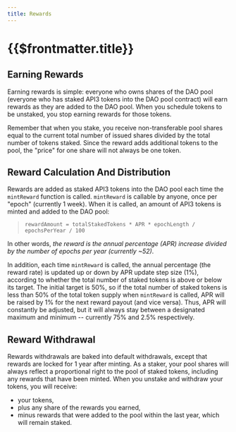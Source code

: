 ```yaml
---
title: Rewards
---
```


# {{$frontmatter.title}}

<TocHeader />
<TOC class="table-of-contents" :include-level="[2,3]" />

## Earning Rewards
Earning rewards is simple: everyone who owns shares of the DAO pool (everyone who has staked API3 tokens into the DAO pool contract) will earn rewards as they are added to the DAO pool. When you schedule tokens to be unstaked, you stop earning rewards for those tokens.

Remember that when you stake, you receive non-transferable pool shares equal to the current total number of issued shares divided by the total number of tokens staked. Since the reward adds additional tokens to the pool, the "price" for one share will not always be one token.

## Reward Calculation And Distribution
Rewards are added as staked API3 tokens into the DAO pool each time the `mintReward` function is called. `mintReward` is callable by anyone, once per "epoch" (currently 1 week). When it is called, an amount of API3 tokens is minted and added to the DAO pool:

> `rewardAmount = totalStakedTokens * APR * epochLength / epochsPerYear / 100`

In other words, *the reward is the annual percentage (APR) increase divided by the number of epochs per year (currently ~52)*.

In addition, each time `mintReward` is called, the annual percentage (the reward rate) is updated up or down by APR update step size (1%), according to whether the total number of staked tokens is above or below its target. The initial target is 50%, so if the total number of staked tokens is less than 50% of the total token supply when `mintReward` is called, APR will be raised by 1% for the next reward payout (and vice versa). Thus, APR will constantly be adjusted, but it will always stay between a designated maximum and minimum -- currently 75% and 2.5% respectively.

## Reward Withdrawal
Rewards withdrawals are baked into default withdrawals, except that rewards are locked for 1 year after minting. As a staker, your pool shares will always reflect a proportional right to the pool of staked tokens, including any rewards that have been minted. When you unstake and withdraw your tokens, you will receive:
 - your tokens,
 - plus any share of the rewards you earned,
 - minus rewards that were added to the pool within the last year, which will remain staked.
